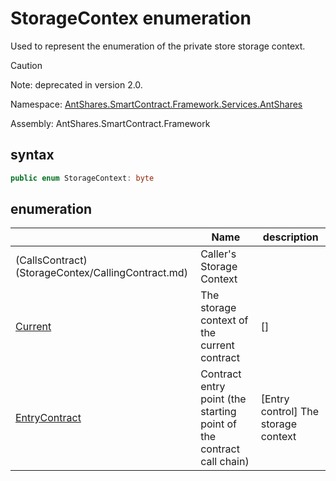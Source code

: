 # StorageContex enumeration

Used to represent the enumeration of the private store storage context.

> [!Caution]
> Note: deprecated in version 2.0.

Namespace: [AntShares.SmartContract.Framework.Services.AntShares](../AntShares.md)

Assembly: AntShares.SmartContract.Framework

## syntax

```c#
public enum StorageContext: byte
```

## enumeration

| | Name | description |
| ---------------------------------------- | ---------------------------------------- | ---------------------- |
(CallsContract) (StorageContex/CallingContract.md) | Caller's Storage Context |
[Current](StorageContex/Current.md) | The storage context of the current contract |[][](https://i-msdn.sec.s-msft.com/dynimg/IC134134.jpeg)
[EntryContract](StorageContex/EntryContract.md) | Contract entry point (the starting point of the contract call chain) | [Entry control] The storage context
